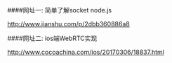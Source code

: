 ####网址一: 简单了解socket node.js

http://www.jianshu.com/p/2dbb360886a8

####网址二: ios端WebRTC实现

http://www.cocoachina.com/ios/20170306/18837.html

